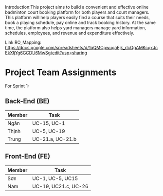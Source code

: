 Introduction:This project aims to build a convenient and effective online badminton court booking platform for both players and court managers. This platform will help players easily find a course that suits their needs, book a playing schedule, pay online and track booking history. At the same time, the platform also helps yard managers manage yard information, schedules, employees, and revenue and expenditure effectively.

Link RO_Mapping: https://docs.google.com/spreadsheets/d/1qQMCpwugaEjk_rlcOgAMKcqxJcEkXljYg6GCDU6MwSg/edit?usp=sharing

# Project Team Assignments

For Sprint 1:
## Back-End (BE)

| Member | Task |
|------------|----------|
| Ngân       | UC-15, UC-1|
| Thịnh      | UC-5, UC-19|
| Trung      |  UC-21.a, UC-21.b|

## Front-End (FE)

| Member | Task |
|------------|----------|
| Sơn        | UC-1, UC-5, UC15|
| Nam        | UC-19, UC21.c, UC-26|

